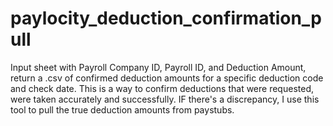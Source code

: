 # paylocity_deduction_confirmation_pull
Input sheet with Payroll Company ID, Payroll ID, and Deduction Amount, return a .csv of confirmed deduction amounts for a specific deduction code and check date. This is a way to confirm deductions that were requested, were taken accurately and successfully. IF there's a discrepancy, I use this tool to pull the true deduction amounts from paystubs.
